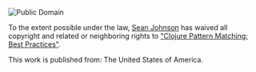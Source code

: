 ![Public Domain](http://i.creativecommons.org/p/zero/1.0/88x31.png)

To the extent possible under the law, [Sean Johnson](http://github.com/belucid/) has waived all copyright and related or neighboring rights to ["Clojure Pattern Matching: Best Practices"](http://github.com/belucid/clj-pattern-matching).

This work is published from: The United States of America.